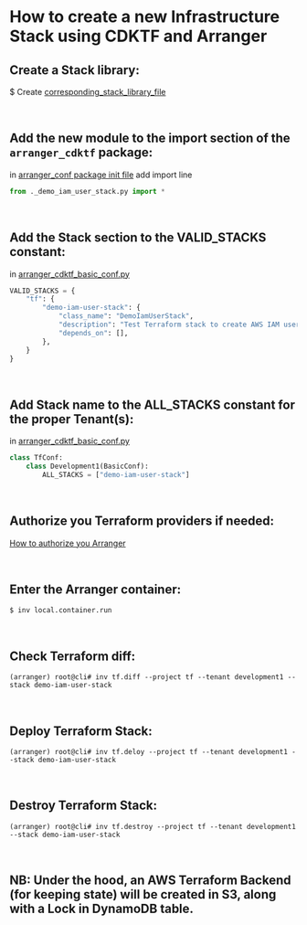 # How to create a new Infrastructure Stack using CDKTF and Arranger

## Create a Stack library:

$ Create [corresponding_stack_library_file](../../python3/packages/arranger_cdktf/arranger_cdktf/tf/arranger_terraform_stacks/_demo_iam_user_stack.py)

<br>

## Add the new module to the import section of the `arranger_cdktf` package:

in [arranger_conf package init file](../../python3/packages/arranger_cdktf/arranger_cdktf/tf/arranger_terraform_stacks/__init__.py) add import line

```python
from ._demo_iam_user_stack.py import *
```

<br>

## Add the Stack section to the VALID_STACKS constant:

in [arranger_cdktf_basic_conf.py](../../python3/packages/arranger_conf/arranger_conf/basic_conf/arranger_cdktf_basic_conf.py)

```python
VALID_STACKS = {
    "tf": {
        "demo-iam-user-stack": {
            "class_name": "DemoIamUserStack",
            "description": "Test Terraform stack to create AWS IAM user.",
            "depends_on": [],
        },
    }
}
```

<br>

## Add Stack name to the ALL_STACKS constant for the proper Tenant(s):

in [arranger_cdktf_basic_conf.py](../../python3/packages/arranger_conf/arranger_conf/arranger_cdktf_conf.py)

```python
class TfConf:
    class Development1(BasicConf):
        ALL_STACKS = ["demo-iam-user-stack"]
```

<br>

## Authorize you Terraform providers if needed:

[How to authorize you Arranger](AUTHORIZATION.md)

<br>

## Enter the Arranger container:

```shell
$ inv local.container.run
```

<br>

## Check Terraform diff:

```shell
(arranger) root@cli# inv tf.diff --project tf --tenant development1 --stack demo-iam-user-stack
```

<br>

## Deploy Terraform Stack:

```shell
(arranger) root@cli# inv tf.deloy --project tf --tenant development1 --stack demo-iam-user-stack
```

<br>

## Destroy Terraform Stack:

```shell
(arranger) root@cli# inv tf.destroy --project tf --tenant development1 --stack demo-iam-user-stack
```
<br>

## NB: Under the hood, an AWS Terraform Backend (for keeping state) will be created in S3, along with a Lock in DynamoDB table.
